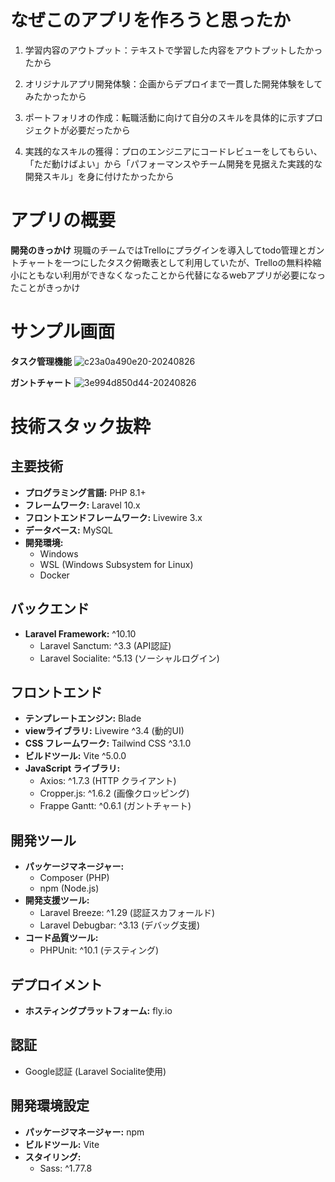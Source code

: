 # なぜこのアプリを作ろうと思ったか
1. 学習内容のアウトプット：テキストで学習した内容をアウトプットしたかったから

2. オリジナルアプリ開発体験：企画からデプロイまで一貫した開発体験をしてみたかったから

3. ポートフォリオの作成：転職活動に向けて自分のスキルを具体的に示すプロジェクトが必要だったから

4. 実践的なスキルの獲得：プロのエンジニアにコードレビューをしてもらい、「ただ動けばよい」から「パフォーマンスやチーム開発を見据えた実践的な開発スキル」を身に付けたかったから

# アプリの概要
**開発のきっかけ**
現職のチームではTrelloにプラグインを導入してtodo管理とガントチャートを一つにしたタスク俯瞰表として利用していたが、Trelloの無料枠縮小にともない利用ができなくなったことから代替になるwebアプリが必要になったことがきっかけ

# サンプル画面
**タスク管理機能**
![c23a0a490e20-20240826](https://github.com/user-attachments/assets/f16c1821-1352-4a48-b167-88466adc3de3)

**ガントチャート**
![3e994d850d44-20240826](https://github.com/user-attachments/assets/36dd4770-9ea8-47ce-8d0f-383fdf0c1828)


# 技術スタック抜粋
## 主要技術

- **プログラミング言語:** PHP 8.1+
- **フレームワーク:** Laravel 10.x
- **フロントエンドフレームワーク:** Livewire 3.x
- **データベース:** MySQL
- **開発環境:** 
  - Windows
  - WSL (Windows Subsystem for Linux)
  - Docker

## バックエンド

- **Laravel Framework:** ^10.10
  - Laravel Sanctum: ^3.3 (API認証)
  - Laravel Socialite: ^5.13 (ソーシャルログイン)

## フロントエンド

- **テンプレートエンジン:** Blade
- **viewライブラリ:** Livewire ^3.4 (動的UI)
- **CSS フレームワーク:** Tailwind CSS ^3.1.0
- **ビルドツール:** Vite ^5.0.0
- **JavaScript ライブラリ:**
  - Axios: ^1.7.3 (HTTP クライアント)
  - Cropper.js: ^1.6.2 (画像クロッピング)
  - Frappe Gantt: ^0.6.1 (ガントチャート)

## 開発ツール

- **パッケージマネージャー:** 
  - Composer (PHP)
  - npm (Node.js)
- **開発支援ツール:**
  - Laravel Breeze: ^1.29 (認証スカフォールド)
  - Laravel Debugbar: ^3.13 (デバッグ支援)
- **コード品質ツール:**
  - PHPUnit: ^10.1 (テスティング)

## デプロイメント

- **ホスティングプラットフォーム:** fly.io

## 認証

- Google認証 (Laravel Socialite使用)

## 開発環境設定

- **パッケージマネージャー:** npm
- **ビルドツール:** Vite
- **スタイリング:**
  - Sass: ^1.77.8
 
